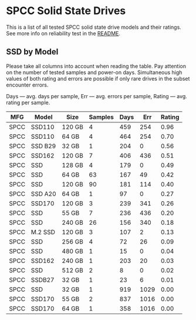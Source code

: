 SPCC Solid State Drives
=======================

This is a list of all tested SPCC solid state drive models and their ratings. See
more info on reliability test in the [README](https://github.com/linuxhw/SMART).

SSD by Model
------------

Please take all columns into account when reading the table. Pay attention on the
number of tested samples and power-on days. Simultaneous high values of both rating
and errors are possible if only rare drives in the subset encounter errors.

Days   — avg. days per sample,
Err    — avg. errors per sample,
Rating — avg. rating per sample.

| MFG       | Model              | Size   | Samples | Days  | Err   | Rating |
|-----------|--------------------|--------|---------|-------|-------|--------|
| SPCC      | SSD110             | 120 GB | 4       | 459   | 254   | 0.96   |
| SPCC      | SSD110             | 64 GB  | 4       | 464   | 254   | 0.70   |
| SPCC      | SSD B29            | 32 GB  | 1       | 204   | 0     | 0.56   |
| SPCC      | SSD162             | 120 GB | 7       | 406   | 436   | 0.51   |
| SPCC      | SSD                | 128 GB | 4       | 179   | 0     | 0.49   |
| SPCC      | SSD                | 64 GB  | 63      | 167   | 49    | 0.42   |
| SPCC      | SSD                | 120 GB | 90      | 181   | 114   | 0.40   |
| SPCC      | SSD A20            | 64 GB  | 1       | 97    | 0     | 0.27   |
| SPCC      | SSD170             | 120 GB | 3       | 239   | 341   | 0.26   |
| SPCC      | SSD                | 55 GB  | 7       | 236   | 436   | 0.20   |
| SPCC      | SSD                | 240 GB | 26      | 156   | 340   | 0.18   |
| SPCC      | M.2 SSD            | 120 GB | 3       | 107   | 2     | 0.13   |
| SPCC      | SSD                | 256 GB | 4       | 72    | 26    | 0.09   |
| SPCC      | SSD                | 480 GB | 1       | 15    | 0     | 0.04   |
| SPCC      | SSD162             | 240 GB | 1       | 203   | 20    | 0.03   |
| SPCC      | SSD                | 512 GB | 2       | 8     | 0     | 0.02   |
| SPCC      | SSDB27             | 32 GB  | 1       | 23    | 6     | 0.01   |
| SPCC      | SSD                | 32 GB  | 1       | 919   | 1029  | 0.00   |
| SPCC      | SSD170             | 55 GB  | 2       | 837   | 1016  | 0.00   |
| SPCC      | SSD170             | 64 GB  | 1       | 358   | 1016  | 0.00   |
